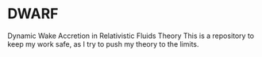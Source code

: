 # DWARF
Dynamic Wake Accretion in Relativistic Fluids Theory
This is a repository to keep my work safe, as I try to push my theory to the limits.
